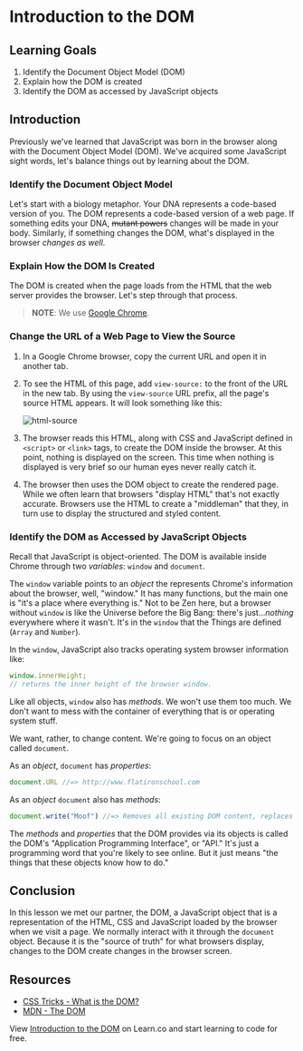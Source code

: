 # Introduction to the DOM

## Learning Goals

1. Identify the Document Object Model (DOM)
2. Explain how the DOM is created
3. Identify the DOM as accessed by JavaScript objects

## Introduction

Previously we've learned that JavaScript was born in the browser along with
the Document Object Model (DOM). We've acquired some JavaScript sight words,
let's balance things out by learning about the DOM.

### Identify the Document Object Model

Let's start with a biology metaphor. Your DNA represents a code-based version of
you. The DOM represents a code-based version of a web page. If something edits
your DNA, <span style="text-decoration: line-through">mutant powers</span>
changes will be made in your body. Similarly, if something changes the DOM,
what's displayed in the browser _changes as well_.

### Explain How the DOM Is Created

The DOM is created when the page loads from the HTML that the web server
provides the browser. Let's step through that process.

> **NOTE**: We use [Google Chrome][chrome].

### Change the URL of a Web Page to View the Source

1. In a Google Chrome browser, copy the current URL and open it in another tab.

2. To see the HTML of this page, add `view-source:` to the front of the URL in
the new tab. By using the `view-source` URL prefix, all the page's source HTML
appears. It will look something like this:

   ![html-source](https://s3.amazonaws.com/learn-verified/html-javascript-lesson.png)

3. The browser reads this HTML, along with CSS and JavaScript defined in
   `<script>` or `<link>` tags, to create the DOM inside the browser. At this
   point, nothing is displayed on the screen. This time when nothing is
   displayed is very brief so our human eyes never really catch it.

4. The browser then uses the DOM object to create the rendered page. While we
   often learn that browsers "display HTML" that's not exactly accurate.
   Browsers use the HTML to create a "middleman" that they, in turn use to
   display the structured and styled content.

### Identify the DOM as Accessed by JavaScript Objects

Recall that JavaScript is object-oriented. The DOM is available inside Chrome
through two _variables_: `window` and `document`.

The `window` variable points to an _object_ the represents Chrome's information
about the browser, well, "window." It has many functions, but the main one is
"it's a place where everything is." Not to be Zen here, but a browser without
`window` is like the Universe before the Big Bang: there's just..._nothing_
everywhere where it wasn't. It's in the `window` that the Things are defined
(`Array` and `Number`).

In the `window`, JavaScript also tracks operating system browser information
like:

```javascript
window.innerHeight;
// returns the inner height of the browser window.
```

Like all objects, `window` also has _methods_.  We won't use them too much.
We don't want to mess with the container of everything that is or operating
system stuff.

We want, rather, to change content. We're going to focus on an object called
`document`.

As an _object_, `document` has _properties_:

```javascript
document.URL //=> http://www.flatironschool.com
```

As an _object_ `document` also has _methods_:

```javascript
document.write("Moof") //=> Removes all existing DOM content, replaces it with "Moof"
```

The _methods_ and _properties_ that the DOM provides via its objects is called
the DOM's "Application Programming Interface", or "API." It's just a programming
word that you're likely to see online. But it just means "the things that these
objects know how to do."


## Conclusion

In this lesson we met our partner, the DOM, a JavaScript object that is a
representation of the HTML, CSS and JavaScript loaded by the browser when we
visit a page. We normally interact with it through the `document` object.
Because it is the "source of truth" for what browsers display, changes to the
DOM create changes in the browser screen.

## Resources

- [CSS Tricks - What is the DOM?](https://css-tricks.com/dom/)
- [MDN - The DOM](https://developer.mozilla.org/en-US/docs/Web/API/Document_Object_Model/Introduction)

[chrome]: https://www.google.com/chrome/browser/desktop/index.html

<p class='util--hide'>View <a href='https://learn.co/lessons/fewpjs-introduction-to-the-dom-to-get-started'>Introduction to the DOM</a> on Learn.co and start learning to code for free.</p>
